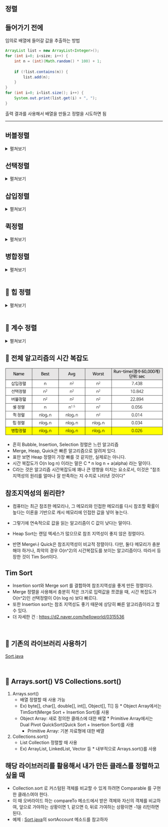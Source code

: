 정렬
-

들어가기 전에
-

임의로 배열에 들어갈 값을 추출하는 방법
```java
ArrayList list = new ArrayList<Integer>();
for (int i=0; i<size; i++) {
    int n = (int)(Math.random() * 100) + 1;

    if (!list.contains(n)) {
        list.add(n);
    }
}
for (int i=0; i<list.size(); i++) {
    System.out.print(list.get(i) + ", ");
}
```

출력 결과를 사용해서 배열을 만들고 정렬을 시도하면 됨

---


버블정렬
-
<details>
    <summary>펼쳐보기</summary>

* 가장 먼저 생각해볼 수 있는 알고리즘
* 인접한 두 값을 비교해서 변경해 가며 정렬하는 방법
* 장점 : 구현이 쉽다.
* 단점 : O(n^2) 으로 느린 알고리즘인데다가, 값의 변경이 많아서 느리다. 선택 정렬보다 더 느리다.
* 시간 복잡도 : n * (n-1) / 2 => O(n^2)

![버블정렬](./img/버블정렬.gif)

* 실행 : [BubbleSort.java](./BubbleSort.java)
</details>



선택정렬
-
<details>
    <summary>펼쳐보기</summary>

* 계속 반복해서 리스트를 반복해서 가장 작은 값을 하나 결정하고 그것을 앞에서 부터 정렬해 넣는 방법 (한번 반복할 때 마다, 다음 반복의 범위가 줄어들음)
* 장점 : 메모리가 제한적일 때 성능상의 이점을 가져갈 수 있다.
* 단점 : 시간복잡도가 O(n^2)으로 좋지 못하나 모든 경우에서 버블 정렬보다는 성능이 좋다.
* 시간 복잡도 : n * (n-1) / 2 => O(n^2)

![선택정렬](./img/선택정렬.gif)

![선택정렬](./img/선택정렬_1.gif)

* 실행 : [SelectSort.java](./SelectSort.java)
</details>


삽입정렬
-
<details>
    <summary>펼쳐보기</summary>

* 정렬하는 범위를 넓혀 가면서 정렬한다. 범위에 들어온 새로운 값을 뒤에서 부터 비교해가며 값을 뒤로 밀어내고, 제자리에 찾아가는 방법이다.
   - 자료 배열의 모든 요소를 앞에서부터 차례대로 이미 정렬된 배열 부분과 비교하여, 자신의 위치를 찾아 삽입함으로써 정렬을 완성하는 알고리즘
* 장점 : 거의 정렬이 되어있는 값을 정렬할 때 상당히 빠르다. (일부 값만을 정렬하므로)
* 단점 : 배열이 길어질수록 효율이 떨어진다
* 시간 복잡도 : n * (n-1) / 2 => O(n)

![삽입정렬](./img/삽입정렬.gif)

![삽입정렬](./img/삽입정렬_1.png)

* 실행 : [InsertSort.java](./InsertSort.java)
</details>


퀵정렬
-
<details>
    <summary>펼쳐보기</summary>

* 평균 속도가 O(N+logN)
* logN은 굉장히 작은 숫자
    - 2^10 = 대략 1,000 
    - 2^20 = 대략 1,000,000
    - logN 에서 N 이 1,000,000, 일 때 20 정도
* 특정한 값을 기준으로 큰 숫자와 작은 숫자를 서로 교환한 뒤에 좌우로 배열을 다시 정렬함
* 이때 특정한 기준으로 피벗(pivot)이라고 부름 (보통 가장 앞에 있는 값을 피벗으로 설정)
    1. 피벗을 기준으로 좌측에서 출발해서 핏보다 큰 값을 찾고 
    2. 우측에서 시작해서 피벗보다 작은 값을 찾는다.
    3. 둘이 인덱스가 엇갈렸으면 시작값과 피벗값을 가꾸고 그렇지 않으면 인덱스에 해당하는 두 값을 교환
    4. 피벗을 기준으로 나뉜 좌우 두 배열의 시작, 끝 값으로 재귀호출을 2번 실행

![퀵정렬](./img/퀵정렬.gif)

* 실행 : [QuickSort.java](./QuickSort.java)
</details>


병합정렬
-
<details>
    <summary>펼쳐보기</summary>

* 정의 : 반으로 나누다가 그 크기가 1이 되면 병합을 시작. 반씩 정렬한다.
과정은 아래 사진과 같다.

![병합정렬 모식도](./img/merge-sort-concepts.png)


* 장점 : 퀵 정렬에 비해서 일정한 성능이 나온다. 퀵 정렬은 최악의 경우 거의 정렬된 상태에서 O(n^2)의 시간 복잡도를 가지지만, 병합정렬은 O(nlogn)의 시간복잡도를 가진다.
    - 병합정렬이 나누어지는 수를 순환 호출의 깊이라고 부르는데, 비교 연산하는 회수는 "배열의 크기 * 순환 호출의 깊이"이므로 시간복잡도는 O(nlogn)이 되는 것이다.
    
* 단점 : 추가적인 메모리가 필요하기 때문에 메모리가 제한적일 때 사용할 수 없을 수 있다.
* 구현하기
     1. 정렬을 크기가 1이 될때까지 나눈다
     2. 임의의 배열에 정렬을 수행한다.
     3. 남은 배열의 모든 값을 정렬한다.
     4. 정렬에 들어간 모든 값을 실제 정렬에 넣는다. 
* 실행 : [MergeSort](./MergeSort.java)
</details>


<br/>

📌 힙 정렬
-
<details>
    <summary>펼쳐보기</summary>

* 힙이란, 배열을 이용해서 완전 이진트리를 구현하는 것 
* 완전 이진 트리란, 트리구조중, 왼쪽 부터 차근 차근 채워나가는 구조
* Heapify : heapify란 주어진 데이터를 힙 성질을 만족하도록 만드는 것을 뜻함.

* 배열을 완전 이진 트리 배열 즉, 힙으로 만드는데에는 걸리는 시간 : 1개를 루트노드에 삽입 한 뒤에, 들어가야할 자리에 있는 노드랑 비교해서 교체하는 시간을 heapify 라고 부르고 이 시간은 O(lon n) 이다, 한편 n개를 삽입하는데 걸리는 시간은 O(n * log n) 
* 다만, 이 계산은 완전하지 않다. 노드의 level 별로 heapify 하는데 필요한 비교 연산의 수가 다르기 때문이다.
* 모든 노드 별로 heapify를 수행해야하는 비교연산의 수를 계산하면

![힙노드 레벨별 개수](./img/HeapNode.png)

* 각각의 레벨별 노드의 개수이다. 
* 각각 노드의 heapify 해야하는 개수 * 해당 level에 노드 개수를 모두 더한 값이 시간 복잡도가 되므로


![힙정렬 시간복잡도](./img/HeapComplexity.png)

이렇게 된다.

* 조금 더 쉽게, O(n log n)에서 마지막 리프 노드에 마지막 노드들만 heapify를 수행하면 heap 구조가 완성되므로 O(n/2 * log n)으로 보고 이때  n에 비해서 log n은 매우 작은 숫자이므로 O(n)으로 봐도 됨
* 즉, 모든 노드를 heapify 하는데 걸리는 시간복잡도는 O(n), leafNode 하나는 대략 O(log n)이다. 
* 모든 노드를 heapify 한 뒤에 생기는 root 노드는 가장 큰 값 또는 가장 작은 값임. 이를 맨 마지막 인덱스부터 채워 나가고 그 노드를 제외한 나머지 노드만 정리한다면 배열을 정렬할 수 있음. 이때 시간 복잡도는 O(n*logn)


정리
-
정리하면 
1. 힙구조를 만든다.
2. 맨뒤와 맨 앞을 반복하면서 계속 heapify를 수행한다.
</details>


<br/>

📌 계수 정렬
-
<details>
    <summary>펼쳐보기</summary>

* 데이터 타입이 특정 범위로 제한될 때 사용할 수 있는 정렬로서, 그냥 데이터 타입을 센다는 의미의 Counting(계수) 정렬 이라고 할 수 있다.
* 예를 들어서 5이하의 정수 1,2,1,2,1,2,3,5,4,3,4,5,1,1,1 을 정렬하라고 하면 
    1. 5개의 공간을 만든다. 1이면 1번 공간에, 2이면 2번 공간에, 3이면 3번 공간에, 4이면 4번 공간에 5이면 5번 공간에 개수를 +1 한다.
    2. 모든 공간에 해당하는 타입을 처음부터 끝까지 배열에 담는다.
* 시간 복잡도가 O(n)으로 굉장히 빠른 알고리즘이다.

* 주의할 점은 **데이터 크기**가 한정되어 있을 때만 사용할 수 있는 알고리즘이다.

</details>

📌 전체 알고리즘의 시간 복잡도 
-
![비교표](./img/sort-time-complexity.png)

* 흔히 Bubble, Insertion, Selection 정렬은 느린 알고리즘
* Merge, Heap, Quick은 빠른 알고리즘으로 알려져 있다.
* 표만 보면 Heap 정렬이 가장 빠를 것 같지만, 실제로는 아니다.
* 시간 복잡도가 O(n log n) 이라는 말은 C * n log n + a(alpha) 라는 말이다.
* C라는 것은 알고리즘 시간복잡도에 꽤나 큰 영향을 미치는 요소로서, 이것은 "참조지역성의 원리를 얼마나 잘 만족하는 지 수치로 나타낸 것이다"

참조지역성의 원리란?
-
* 컴퓨터는 최근 참조한 메모리나, 그 메모리와 인접한 메모리를 다시 참조할 확률이 높다는 이론을 기반으로 캐시 메모리에 인접한 값을 넣어 놓는다. 
* 그렇기에 연속적으로 값을 읽는 알고리즘이 C 값이 낮다는 말이다.

* Heap Sort는 랜덤 엑세스가 많으므로 참조 지역성이 좋지 않은 정렬이다.
* 반면 Merge나 Quick은 참조지역성이 비교적 정렬이다. 다만, 둘다 메모리가 충분해야 하거나, 최악의 경우 O(n^2)의 시간복잡도를 보이는 알고리즘이다. 따라서 등장한 것이 Tim Sort이다.

Tim Sort
-
* Insertion sort와 Merge sort 를 결합하여 참조지역성을 좋게 만든 정렬이다.
* Merge 정렬을 사용해서 충분히 작은 크기로 입력값을 쪼갰을 때, 시간 복잡도가 O(n^2)인 선택정렬이 O(n log n) 보다 빠르다.
* 또한 Insertion sort는 참조 지역성도 좋기 때문에 상당히 빠른 알고리즘이라고 할 수 있다.
* 더 자세한 건 : <https://d2.naver.com/helloworld/0315536>

<br/>

📌 기존의 라이브러리 사용하기
-
[Sort.java](./Sort.java)



<br/>

📌 Arrays.sort() VS Collections.sort()
-

1. Arrays.sort()
    * 배열 정렬할 때 사용 가능
    * Ex) byte[], char[], double[], int[], Object[], T[] 등 * Object Array에서는 TimSort(Merge Sort + Insertion Sort)를 사용
    * Object Array: 새로 정의한 클래스에 대한 배열 * Primitive Array에서는 Dual Pivot QuickSort(Quick Sort + Insertion Sort)를 사용
        * Primitive Array: 기본 자료형에 대한 배열
2. Collections.sort()
    * List Collection 정렬할 때 사용
    * Ex) ArrayList, LinkedList, Vector 등 * 내부적으로 Arrays.sort()를 사용


해당 라이브러리를 활용해서 내가 만든 클래스를 정렬하고 싶을 때
-
* Collection.sort 로 커스텀된 객체를 비교할 수 있게 하려면 Comparable<T> 를 구현한 클래스여야 한다.
* 이 때 오버라이드 하는 compareTo 메소드에서 받은 객체와 자신의 객체를 비교하여, 앞으로 가야하는 상황이면 1, 같으면 0, 뒤로 가여하는 상황이면 -1을 리턴하면 된다.
* 예제 : [Sort.java](./Sort.java)의 sortAccount 메소드를 참고하자

 
